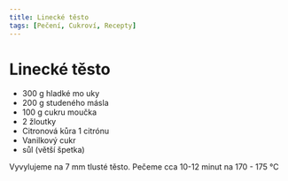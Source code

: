 ```yaml
---
title: Linecké těsto
tags: [Pečení, Cukroví, Recepty]
---
```


# Linecké těsto

* 300 g hladké mo   uky
* 200 g studeného másla
* 100 g cukru moučka
* 2 žloutky
* Citronová kůra 1 citrónu
* Vanilkový cukr
* sůl (větší špetka)

Vyvylujeme na 7 mm tlusté těsto. Pečeme cca 10-12 minut na 170 - 175 °C
